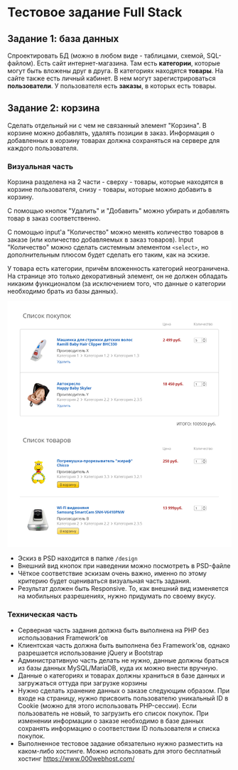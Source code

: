 Тестовое задание Full Stack
===

Задание 1: база данных
---
Спроектировать БД (можно в любом виде - таблицами, схемой, SQL-файлом). Есть сайт интернет-магазина. Там есть **категории**, которые могут быть вложены друг в друга. В категориях находятся **товары**. На сайте также есть личный кабинет. В нем могут зарегистрироваться **пользователи**. У пользователя есть **заказы**, в которых есть товары.

Задание 2: корзина
---

Сделать отдельный ни с чем не связанный элемент "Корзина". В корзине можно добавлять, удалять позиции в заказ. Информация о добавленных в корзину товарах должна сохраняться на сервере для каждого пользователя.

### Визуальная часть

Корзина разделена на 2 части - сверху - товары, которые находятся в корзине пользователя, снизу - товары, которые можно добавить в корзину. 

С помощью кнопок "Удалить" и "Добавить" можно убирать и добавлять товар в заказ соответственно.

С помощью input'a "Количество" можно менять количество товаров в заказе (или количество добавляемых в заказ товаров).  Input "Количество" можно сделать системным элементом `<select>`, но дополнительным плюсом будет сделать его таким, как на эскизе.

У товара есть категории, причём вложенность категорий неограничена. На странице это только декоративный элемент, он не должен обладать никаким функционалом (за исключением того, что данные о категории необходимо брать из базы данных).

![image](design/store.jpg)

* Эскиз в PSD находится в папке `/design`
* Внешний вид кнопок при наведении можно посмотреть в PSD-файле
* Чёткое соответствие эскизам очень важно, именно по этому критерию будет оцениваться визуальная часть задания.
* Результат должен быть Responsive. То, как внешний вид изменяется на мобильных разрешениях, нужно придумать по своему вкусу.

### Техническая часть

* Серверная часть задания должна быть выполнена на PHP без использования Framework'ов
* Клиентская часть должна быть выполнена без Framework'ов, однако разрешается использование jQuery и Bootstrap
* Административную часть делать не нужно, данные должны браться из базы данных MySQL/MariaDB, куда их можно внести вручную.
* Данные о категориях и товарах должны храниться в базе данных и загружаться оттуда при загрузке корзины
* Нужно сделать хранение данных о заказе следующим образом. При входе на страницу, нужно присвоить пользователю уникальный ID в Cookie (можно для этого использовать PHP-сессии). Если пользователь не новый, то загрузить его список покупок. При изменении информации о заказе необходимо в базе данных сохранять информацию о соответствии ID пользователя и списка покупок.
* Выполненное тестовое задание обязательно нужно разместить на каком-либо хостинге. Можно использовать для этого бесплатный хостинг https://www.000webhost.com/